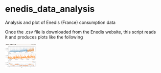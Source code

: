 # enedis_data_analysis
Analysis and plot of Enedis (France) consumption data

Once the .csv file is downloaded from the Enedis website, this script reads it and produces plots like the following

<img src="Screenshot.png" alt="drawing" width="100"/>


